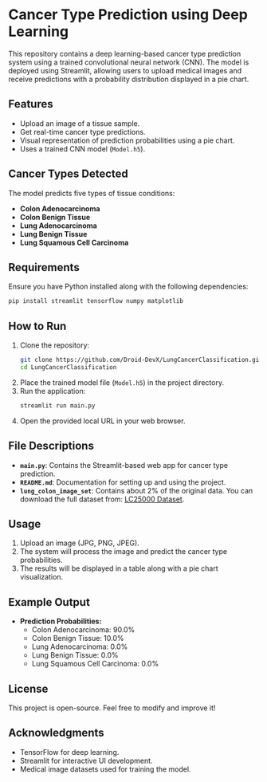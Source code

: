 # Cancer Type Prediction using Deep Learning

This repository contains a deep learning-based cancer type prediction system using a trained convolutional neural network (CNN). The model is deployed using Streamlit, allowing users to upload medical images and receive predictions with a probability distribution displayed in a pie chart.

## Features

- Upload an image of a tissue sample.
- Get real-time cancer type predictions.
- Visual representation of prediction probabilities using a pie chart.
- Uses a trained CNN model (`Model.h5`).

## Cancer Types Detected

The model predicts five types of tissue conditions:

- **Colon Adenocarcinoma**
- **Colon Benign Tissue**
- **Lung Adenocarcinoma**
- **Lung Benign Tissue**
- **Lung Squamous Cell Carcinoma**

## Requirements

Ensure you have Python installed along with the following dependencies:

```bash
pip install streamlit tensorflow numpy matplotlib
```

## How to Run

1. Clone the repository:
   ```bash
   git clone https://github.com/Droid-DevX/LungCancerClassification.git
   cd LungCancerClassification
   ```
2. Place the trained model file (`Model.h5`) in the project directory.
3. Run the application:
   ```bash
   streamlit run main.py
   ```
4. Open the provided local URL in your web browser.

## File Descriptions

- **`main.py`**: Contains the Streamlit-based web app for cancer type prediction.
- **`README.md`**: Documentation for setting up and using the project.
- **`lung_colon_image_set`**: Contains about 2% of the original data. You can download the full dataset from: [LC25000 Dataset](https://academictorrents.com/details/7a638ed187a6180fd6e464b3666a6ea0499af4af).

## Usage

1. Upload an image (JPG, PNG, JPEG).
2. The system will process the image and predict the cancer type probabilities.
3. The results will be displayed in a table along with a pie chart visualization.

## Example Output

- **Prediction Probabilities:**
  - Colon Adenocarcinoma: 90.0%
  - Colon Benign Tissue: 10.0%
  - Lung Adenocarcinoma: 0.0%
  - Lung Benign Tissue: 0.0%
  - Lung Squamous Cell Carcinoma: 0.0%

## License

This project is open-source. Feel free to modify and improve it!

## Acknowledgments

- TensorFlow for deep learning.
- Streamlit for interactive UI development.
- Medical image datasets used for training the model.

